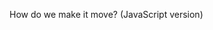 How do we make it move? (JavaScript version)

<!-- #### W12 Slides & Links
A PDF version of this week's slides will be added after class 👍
[PDF](files/w12.min.pdf){:target="_blank"} ( KB)

#### W12 Homework -->
